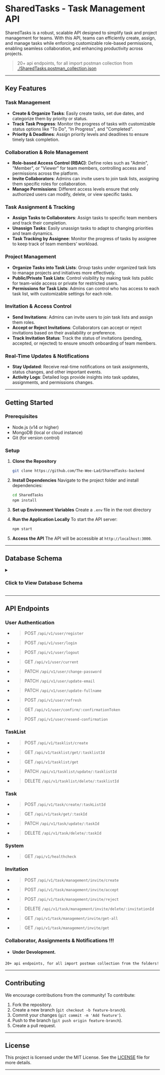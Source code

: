 # SharedTasks - Task Management API

SharedTasks is a robust, scalable API designed to simplify task and project management for teams. With this API, teams can efficiently create, assign, and manage tasks while enforcing customizable role-based permissions, enabling seamless collaboration, and enhancing productivity across projects.

 > 20+ api endpoints, for all import postman collection from [./SharedTasks.postman_collection.json](./SharedTasks.postman_collection.json) 

---

## Key Features

### Task Management

- **Create & Organize Tasks**: Easily create tasks, set due dates, and categorize them by priority or status.
- **Track Task Progress**: Monitor the progress of tasks with customizable status options like "To Do", "In Progress", and "Completed".
- **Priority & Deadlines**: Assign priority levels and deadlines to ensure timely task completion.

### Collaboration & Role Management

- **Role-based Access Control (RBAC)**: Define roles such as "Admin", "Member", or "Viewer" for team members, controlling access and permissions across the platform.
- **Invite Collaborators**: Admins can invite users to join task lists, assigning them specific roles for collaboration.
- **Manage Permissions**: Different access levels ensure that only authorized users can modify, delete, or view specific tasks.

### Task Assignment & Tracking

- **Assign Tasks to Collaborators**: Assign tasks to specific team members and track their completion.
- **Unassign Tasks**: Easily unassign tasks to adapt to changing priorities and team dynamics.
- **Task Tracking by Assignee**: Monitor the progress of tasks by assignee to keep track of team members’ workload.

### Project Management

- **Organize Tasks into Task Lists**: Group tasks under organized task lists to manage projects and initiatives more effectively.
- **Public/Private Task Lists**: Control visibility by making task lists public for team-wide access or private for restricted users.
- **Permissions for Task Lists**: Admins can control who has access to each task list, with customizable settings for each role.

### Invitation & Access Control

- **Send Invitations**: Admins can invite users to join task lists and assign them roles.
- **Accept or Reject Invitations**: Collaborators can accept or reject invitations based on their availability or preference.
- **Track Invitation Status**: Track the status of invitations (pending, accepted, or rejected) to ensure smooth onboarding of team members.

### Real-Time Updates & Notifications

- **Stay Updated**: Receive real-time notifications on task assignments, status changes, and other important events.
- **Activity Logs**: Detailed logs provide insights into task updates, assignments, and permissions changes.

---

## Getting Started

### Prerequisites

- Node.js (v14 or higher)
- MongoDB (local or cloud instance)
- Git (for version control)

### Setup

1. **Clone the Repository**
   ```bash
   git clone https://github.com/The-Wee-Lad/SharedTasks-backend
   ```

2. **Install Dependencies**
   Navigate to the project folder and install dependencies:
   ```bash
   cd SharedTasks
   npm install
   ```

3. **Set up Environment Variables**
   Create a `.env` file in the root directory

4. **Run the Application Locally**
   To start the API server:
   ```bash
   npm start
   ```

5. **Access the API**
   The API will be accessible at `http://localhost:3000`.

---

## Database Schema

<details>
<summary><h3>Click to View Database Schema</h3></summary>
<img title="Database Schema" alt="Couldn't Load Database Schema" src="./DatabaseSchema.jpg" height="80%" width="80%">
</details>

---

## API Endpoints
### User Authentication
- > POST `/api/v1/user/register`
- > POST `/api/v1/user/login`
- > POST `/api/v1/user/logout`
- > GET `/api/v1/user/current`
- > PATCH `/api/v1/user/change-password`
- > PATCH `/api/v1/user/update-email`
- > PATCH `/api/v1/user/update-fullname`
- > POST `/api/v1/user/refresh`
- > GET `/api/v1/user/confirm/:confirmationToken`
- > POST `/api/v1/user/resend-confirmation`

### TaskList
- > POST `/api/v1/tasklist/create`
- > GET `/api/v1/tasklist/get/:tasklistId`
- > GET `/api/v1/tasklist/get`
- > PATCH `/api/v1/tasklist/update/:tasklistId`
- > DELETE `/api/v1/tasklist/delete/:tasklistId`

### Task
- > POST `/api/v1/task/create/:taskListId`
- > GET `/api/v1/task/get/:taskId`
- > PATCH `/api/v1/task/update/:taskId`
- > DELETE `/api/v1/task/delete/:taskId
`
### System
- > GET `/api/v1/healthcheck`

### Invitation
- > POST `/api/v1/task/management/invite/create`
- > POST `/api/v1/task/management/invite/accept`
- > POST `/api/v1/task/management/invite/reject`
- > DELETE `/api/v1/task/management/invite/delete/:invitationId`
- > GET `/api/v1/task/management/invite/get-all`
- > GET `/api/v1/task/management/invite/get`

### Collaborator, Assignments & Notifications !!! 
 
 - #### Under Devolopment.

``` 20+ api endpoints, for all import postman collection from the folders! ```

---

## Contributing

We encourage contributions from the community! To contribute:

1. Fork the repository.
2. Create a new branch (`git checkout -b feature-branch`).
3. Commit your changes (`git commit -m 'Add feature'`).
4. Push to the branch (`git push origin feature-branch`).
5. Create a pull request.

---

## License

This project is licensed under the MIT License. See the [LICENSE](LICENSE) file for more details.

---
